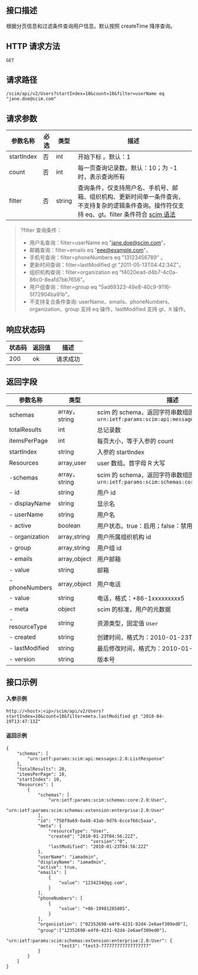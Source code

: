 ## 接口描述
根据分页信息和过滤条件查询用户信息。默认按照 createTime 降序查询。

## HTTP 请求方法
```
GET
```

## 请求路径
```
/scim/api/v2/Users?startIndex=10&count=10&filter=userName eq "jane.doe@scim.com"
```


## 请求参数
| 参数名称   | 必选 | 类型   | 描述                                                         |
| ---------- | ---- | ------ | ------------------------------------------------------------ |
| startIndex | 否   | int    | 开始下标 。默认：1                                           |
| count      | 否   | int    | 每一页查询记录数。默认：10；为 -1时，表示查询所有            |
| filter     | 否   | string | 查询条件，仅支持用户名、手机号、邮箱、组织机构、更新时间单一条件查询，不支持复杂的逻辑条件查询。操作符仅支持 eq、gt。filter 条件符合 [scim 语法](https://tools.ietf.org/html/rfc7644#section-3.4.2.2) |
>?filter 查询条件：
>- 用户名查询：filter=userName eq "jane.doe@scim.com"。
>- 邮箱查询：filter=emails eq "eee@example.com"。
>- 手机号查询：filter=phoneNumbers  eq "13123456789" 。
>- 更新时间查询：filter=lastModified gt  "2011-05-13T04:42:34Z"。
>- 组织机构查询：filter=organization eq "f4020ead-d4b7-4c0a-86c0-8eafd7bb7656"。
>- 用户组查询：filter=group eq "5ad69323-49e8-40c9-9116-5f72904ba91b"。
>- 不支持复合条件查询: userName、emails、phoneNumbers、organization、group 支持 eq 操作，lastModified 支持 gt、lt 操作。



## 响应状态码
| 状态码 | 返回值 | 描述 |
| ---- | ------ | ----------- |
|200	|ok	|请求成功|






## 返回字段
| 参数名称       | 类型          | 描述                                                         |
| -------------- | ------------- | ------------------------------------------------------------ |
| schemas        | array，string | scim 的 schema，返回字符串数组固定值：<br>`urn:ietf:params:scim:api:messages:2.0:ListResponse` |
| totalResults   | int           | 总记录数                                                     |
| itemsPerPage   | int           | 每页大小，等于入参的 count                                   |
| startIndex     | string        | 入参的 startIndex                                            |
| Resources      | array,user    | user 数组。首字母 R 大写                                     |
| -schemas       | array，string | scim 的 schema，返回字符串数组固定值：<br>`urn:ietf:params:scim:schemas:core:2.0:User` |
| - id           | string        | 用户 id                                                      |
| - displayName  | string        | 显示名                                                       |
| - userName     | string        | 用户名                                                       |
| - active       | boolean       | 用户状态。true：启用；false：禁用                            |
| - organization | array,string  | 用户所属组织机构 id                                          |
| - group        | array,string  | 用户组 id                                                    |
| - emails       | array,object  | 用户邮箱                                                     |
| - value        | string        | 邮箱                                                         |
| - phoneNumbers | array,object  | 用户电话                                                     |
| - value        | string        | 电话，格式：+86-1xxxxxxxxx5                                  |
| - meta         | object        | scim 的标准，用户的元数据                                    |
| - resourceType | string        | 资源类型，固定值 `User`                                       |
| - created      | string        | 创建时间，格式为：2010-01-23T04:56:22Z                       |
| - lastModified | string        | 最后修改时间，格式为：2010-01-23T04:56:22Z                   |
| - version      | string        | 版本号                                                       |


##  接口示例
#### 入参示例
```
http://<host>:<ip>/scim/api/v2/Users?startIndex=10&count=10&filter=meta.lastModified gt "2018-04-19T13:47:13Z"
```
#### 返回示例
```
{
	"schemas": [
		"urn:ietf:params:scim:api:messages:2.0:ListResponse"
	],
	"totalResults": 20,
	"itemsPerPage": 10,
	"startIndex": 10,
	"Resources": [
		{
			"schemas": [
				"urn:ietf:params:scim:schemas:core:2.0:User",
				"urn:ietf:params:scim:schemas:extension:enterprise:2.0:User"
			],
			"id": "758f9a69-0a48-43ab-9d76-6cce766c5aaa",
			"meta": {
				"resourceType": "User",
				"created": "2010-01-23T04:56:22Z",
                                "version":"0",
				"lastModified": "2010-01-23T04:56:22Z"
			},
			"userName": "iamadmin",
			"displayName": "iamadmin",
			"active": true,
			"emails": [
				{
					"value": "1234234@qq.com",
				}
			],
			"phoneNumbers": [
				{
					"value": "+86-19981285885",
				}
			],
			"organization": ["02352698-e4f0-4231-92d4-2e6aef309ed0"],
			"group":["12352698-e4f0-4231-92d4-2e6aef309ed0"]，
			"urn:ietf:params:scim:schemas:extension:enterprise:2.0:User": {
			        "test3": "test3-777777777777777777"
			}
		}
	]
}
```
